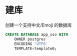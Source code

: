 # 建库

创建一个支持中文/Emoji 的数据库

```sql
CREATE DATABASE app_sso WITH
	OWNER postgres
	ENCODING 'UTF8'
	TEMPLATE=template0;
```